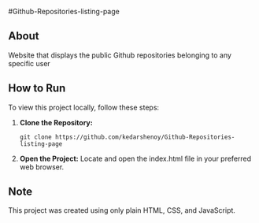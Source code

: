 #Github-Repositories-listing-page

## About
Website that displays the public Github repositories belonging to any specific user

## How to Run

To view this project locally, follow these steps:

1. **Clone the Repository:**
   ```
   git clone https://github.com/kedarshenoy/Github-Repositories-listing-page
   ```
2. **Open the Project:**
  Locate and open the index.html file in your preferred web browser.

## Note
This project was created using only plain HTML, CSS, and JavaScript.
